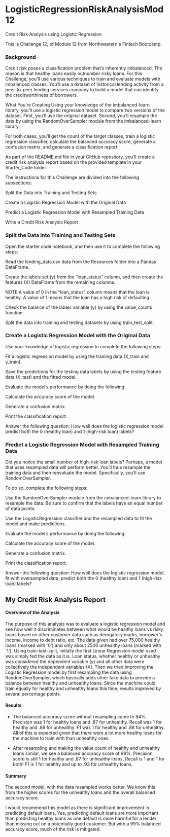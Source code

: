 # LogisticRegressionRiskAnalysisMod12
Credit Risk Analysis using Logistic Regression

This is Challenge 12, of Module 12 from Northwestern's Fintech Bootcamp:

### Background
Credit risk poses a classification problem that’s inherently imbalanced. The reason is that healthy loans easily outnumber risky loans. For this Challenge, you’ll use various techniques to train and evaluate models with imbalanced classes. You’ll use a dataset of historical lending activity from a peer-to-peer lending services company to build a model that can identify the creditworthiness of borrowers.

What You’re Creating
Using your knowledge of the imbalanced-learn library, you’ll use a logistic regression model to compare two versions of the dataset. First, you’ll use the original dataset. Second, you’ll resample the data by using the RandomOverSampler module from the imbalanced-learn library.

For both cases, you’ll get the count of the target classes, train a logistic regression classifier, calculate the balanced accuracy score, generate a confusion matrix, and generate a classification report.

As part of the README.md file in your GitHub repository, you’ll create a credit risk analysis report based on the provided template in your Starter_Code folder.

The instructions for this Challenge are divided into the following subsections:

Split the Data into Training and Testing Sets

Create a Logistic Regression Model with the Original Data

Predict a Logistic Regression Model with Resampled Training Data

Write a Credit Risk Analysis Report

### Split the Data into Training and Testing Sets
Open the starter code notebook, and then use it to complete the following steps:

Read the lending_data.csv data from the Resources folder into a Pandas DataFrame.

Create the labels set (y) from the “loan_status” column, and then create the features (X) DataFrame from the remaining columns.

NOTE
A value of 0 in the “loan_status” column means that the loan is healthy. A value of 1 means that the loan has a high risk of defaulting.

Check the balance of the labels variable (y) by using the value_counts function.

Split the data into training and testing datasets by using train_test_split.

### Create a Logistic Regression Model with the Original Data
Use your knowledge of logistic regression to complete the following steps:

Fit a logistic regression model by using the training data (X_train and y_train).

Save the predictions for the testing data labels by using the testing feature data (X_test) and the fitted model.

Evaluate the model’s performance by doing the following:

Calculate the accuracy score of the model.

Generate a confusion matrix.

Print the classification report.

Answer the following question: How well does the logistic regression model predict both the 0 (healthy loan) and 1 (high-risk loan) labels?

### Predict a Logistic Regression Model with Resampled Training Data
Did you notice the small number of high-risk loan labels? Perhaps, a model that uses resampled data will perform better. You’ll thus resample the training data and then reevaluate the model. Specifically, you’ll use RandomOverSampler.

To do so, complete the following steps:

Use the RandomOverSampler module from the imbalanced-learn library to resample the data. Be sure to confirm that the labels have an equal number of data points.

Use the LogisticRegression classifier and the resampled data to fit the model and make predictions.

Evaluate the model’s performance by doing the following:

Calculate the accuracy score of the model.

Generate a confusion matrix.

Print the classification report.

Answer the following question: How well does the logistic regression model, fit with oversampled data, predict both the 0 (healthy loan) and 1 (high-risk loan) labels?

## My Credit Risk Analysis Report

#### Overview of the Analysis

The purpose of this analysis was to evaluate a logistic regression model and see how well it discriminates between what would be healthy loans vs risky loans based on other customer data such as derogatory marks, borrower's income, income to debt ratio, etc. The data given had over 75,000 healthy loans (marked with '0') and only about 2500 unhealthy loans (marked with '1'). Using train-test-split, initially the first Linear Regression model used was simply fed the data as it is. Loan status, whether healthy or unhealthy was considered the dependent variable (y) and all other data were collectively the independent variables (X). Then we tried improving the Logistic Regression model by first resampling the data using RandomOverSampler, which basically adds other fake data to provide a balance between healthy and unhealthy loans. Since the machine could train equally for healthy and unhealthy loans this time, results improved by several percentage points.

#### Results

* The balanced accuracy score without resampling came to 94%. Precision was 1 for healthy loans and .87 for unhealthy. Recall was 1 for healthy and .89 for unhealthy. F1 was 1 for healthy and .88 for unhealthy. All of this is expected given that there were a lot more healthy loans for the machine to train with than unhealthy ones.<br>

* After resampling and making the value count of healthy and unhealthy loans similar, we see a balanced accuracy score of 99%. Precision score is still 1 for healthy and .87 for unhealthy loans. Recall is 1 and 1 for both! F1 is 1 for healthy and up to .93 for unhealthy loans.

#### Summary

The second model, with the data resampled works better. We know this from the higher scores for the unhealthy loans and the overall balanced accuracy score.

I would recommend this model as there is significant improvement in predicting default loans. Yes, predicting default loans are more important than predicting healthy loans as one default is more harmful for a lender than missing out on a potentially good customer. But with a 99% balanced accuracy score, much of the risk is mitigated.
